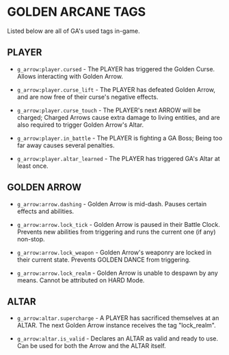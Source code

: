# GOLDEN ARCANE TAGS

Listed below are all of GA's used tags in-game.

## PLAYER

- `g_arrow:player.cursed` - The PLAYER has triggered the Golden Curse. Allows interacting with Golden Arrow.

- `g_arrow:player.curse_lift` - The PLAYER has defeated Golden Arrow, and are now free of their curse's negative effects.

- `g_arrow:player.curse_touch` - The PLAYER's next ARROW will be charged; Charged Arrows cause extra damage to living entities, and are also required to trigger Golden Arrow's Altar.

- `g_arrow:player.in_battle` - The PLAYER is fighting a GA Boss; Being too far away causes several penalties.

- `g_arrow:player.altar_learned` - The PLAYER has triggered GA's Altar at least once.

## GOLDEN ARROW

- `g_arrow:arrow.dashing` - Golden Arrow is mid-dash. Pauses certain effects and abilities.

- `g_arrow:arrow.lock_tick` - Golden Arrow is paused in their Battle Clock. Prevents new abilities from triggering and runs the current one (if any) non-stop.

- `g_arrow:arrow.lock_weapon` - Golden Arrow's weaponry are locked in their current state. Prevents GOLDEN DANCE from triggering.

- `g_arrow:arrow.lock_realm` - Golden Arrow is unable to despawn by any means. Cannot be attributed on HARD Mode.

## ALTAR

- `g_arrow:altar.supercharge` - A PLAYER has sacrificed themselves at an ALTAR. The next Golden Arrow instance receives the tag "lock_realm".

- `g_arrow:altar.is_valid` - Declares an ALTAR as valid and ready to use. Can be used for both the Arrow and the ALTAR itself.
